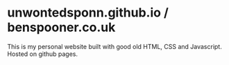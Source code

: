 # unwontedsponn.github.io / benspooner.co.uk
This is my personal website built with good old HTML, CSS and Javascript. Hosted on github pages.
